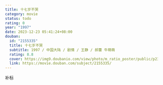 ```yaml
---
title: 十七岁不哭
category: movie
status: todo
rating: 0
year: "1997"
date: 2023-12-23 05:41:24+08:00
douban:
  id: "2155335"
  title: 十七岁不哭
  subtitle: 1997 / 中国大陆 / 剧情 / 王静 / 郝蕾 牛萌萌
  rating: 8.8
  cover: https://img9.doubanio.com/view/photo/m_ratio_poster/public/p2362337104.jpg
  link: https://movie.douban.com/subject/2155335/
---
```


补标
